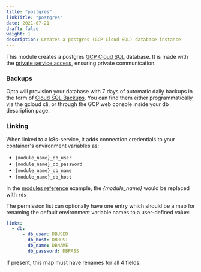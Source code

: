 ```yaml
---
title: "postgres"
linkTitle: "postgres"
date: 2021-07-21
draft: false
weight: 1
description: Creates a postgres (GCP Cloud SQL) database instance
---
```


This module creates a postgres [GCP Cloud SQL](https://cloud.google.com/sql/docs/introduction) database. It is made with
the [private service access](https://cloud.google.com/vpc/docs/private-services-access), ensuring private communication.

### Backups
Opta will provision your database with 7 days of automatic daily backups in the form of
[Cloud SQL Backups](https://cloud.google.com/sql/docs/postgres/backup-recovery/backups).
You can find them either programmatically via the gcloud cli, or through the GCP web console inside your db description
page.

### Linking

When linked to a k8s-service, it adds connection credentials to your container's environment variables as:

- `{module_name}_db_user`
- `{module_name}_db_password`
- `{module_name}_db_name`
- `{module_name}_db_host`

In the [modules reference](/reference) example, the _{module_name}_ would be replaced with `rds`

The permission list can optionally have one entry which should be a map for renaming the default environment variable
names to a user-defined value:

```yaml
links:
  - db:
      - db_user: DBUSER
        db_host: DBHOST
        db_name: DBNAME
        db_password: DBPASS
```

If present, this map must have renames for all 4 fields.
